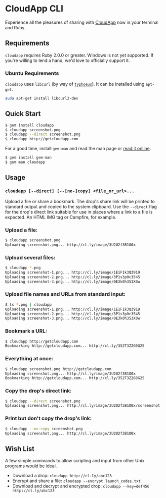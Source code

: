 # CloudApp CLI

Experience all the pleasures of sharing with [CloudApp][] now in your terminal
and Ruby.

[cloudapp]: http://getcloudapp.com


## Requirements

`cloudapp` requires Ruby 2.0.0 or greater. Windows is not yet supported. If
you're willing to lend a hand, we'd love to officially support it.

### Ubuntu Requirements

`cloudapp` uses `libcurl` (by way of [`typhoeus`][typhoeus]). It can be
installed using `apt-get`.

``` bash
sudo apt-get install libcurl3-dev
```

[typhoeus]: https://github.com/typhoeus/typhoeus

## Quick Start

``` bash
$ gem install cloudapp
$ cloudapp screenshot.png
$ cloudapp --direct screenshot.png
$ cloudapp http://getcloudapp.com
```

For a good time, install `gem-man` and read the man page or
[read it online][man].

[man]: http://cloudapp.github.com/cloudapp.rb

``` bash
$ gem install gem-man
$ gem man cloudapp
```

## Usage

### `cloudapp [--direct] [--[no-]copy] <file_or_url>...`

Upload a file or share a bookmark. The drop's share link will be printed to
standard output and copied to the system clipboard. Use the `--direct` flag
for the drop's direct link suitable for use in places where a link to a file
is expected. An HTML IMG tag or Campfire, for example.

### Upload a file:

``` bash
$ cloudapp screenshot.png
Uploading screenshot.png... http://cl.ly/image/3U2U2f3B1O0x
```

### Upload several files:

``` bash
$ cloudapp *.png
Uploading screenshot-1.png... http://cl.ly/image/1E1F1k3Q3919
Uploading screenshot-2.png... http://cl.ly/image/3P1s3p0c3545
Uploading screenshot-3.png... http://cl.ly/image/0E3k0h353X0w
```

### Upload file names and URLs from standard input:

``` bash
$ ls *.png | cloudapp
Uploading screenshot-1.png... http://cl.ly/image/1E1F1k3Q3919
Uploading screenshot-2.png... http://cl.ly/image/3P1s3p0c3545
Uploading screenshot-3.png... http://cl.ly/image/0E3k0h353X0w
```

### Bookmark a URL:

``` bash
$ cloudapp http://getcloudapp.com
Bookmarking http://getcloudapp.com... http://cl.ly/352T3Z2G0G2S
```

### Everything at once:

``` bash
$ cloudapp screenshot.png http://getcloudapp.com
Uploading screenshot.png... http://cl.ly/image/3U2U2f3B1O0x
Bookmarking http://getcloudapp.com... http://cl.ly/352T3Z2G0G2S
```

### Copy the drop's direct link:

``` bash
$ cloudapp --direct screenshot.png
Uploading screenshot.png... http://cl.ly/image/3U2U2f3B1O0x/screenshot.png
```

### Print but don't copy the drop's link:

``` bash
$ cloudapp --no-copy screenshot.png
Uploading screenshot.png... http://cl.ly/image/3U2U2f3B1O0x
```


## Wish List

A few simple commands to allow scripting and input from other Unix programs
would be ideal.

 - Download a drop: `cloudapp http://cl.ly/abc123`
 - Encrypt and share a file: `cloudapp --encrypt launch_codes.txt`
 - Download and decrypt and encrypted drop: `cloudapp --key=def456 http://cl.ly/abc123`
